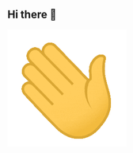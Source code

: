 ## Hi there 👋
![Hand Waving](https://github.com/Mayur-Pagote/README_Design_Kit/blob/main/public/Assets/Hand%20Waving.gif)
<!--
**Rudralakshmi/Rudralakshmi** is a ✨ _special_ ✨ repository because its `README.md` (this file) appears on your GitHub profile.

Here are some ideas to get you started:

- 🔭 I’m currently working on ...
- 🌱 I’m currently learning ...
- 👯 I’m looking to collaborate on ...
- 🤔 I’m looking for help with ...
- 💬 Ask me about ...
- 📫 How to reach me: ...
- 😄 Pronouns: ...
- ⚡ Fun fact: ...
-->
